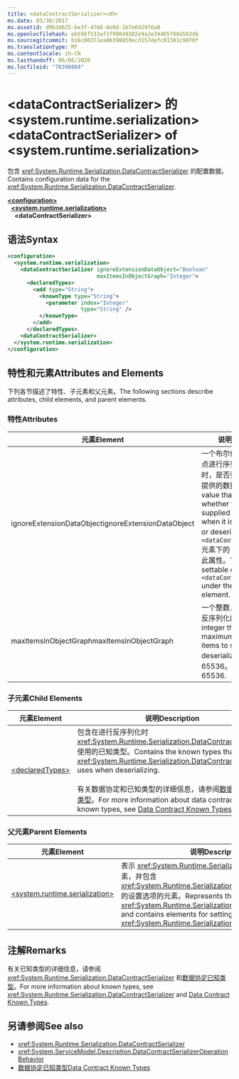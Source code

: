 ```yaml
---
title: <dataContractSerializer><的>
ms.date: 03/30/2017
ms.assetid: d9b3d625-be3f-4768-8e0d-1b7e6929f6a8
ms.openlocfilehash: eb556f533af1f99049382e9a2e34465f88d563db
ms.sourcegitcommit: b16c00371ea06398859ecd157defc81301c9070f
ms.translationtype: MT
ms.contentlocale: zh-CN
ms.lasthandoff: 06/06/2020
ms.locfileid: "70398084"
---
```

# <a name="datacontractserializer-of-systemruntimeserialization"></a><span data-ttu-id="96006-102">\<dataContractSerializer> 的 \<system.runtime.serialization></span><span class="sxs-lookup"><span data-stu-id="96006-102">\<dataContractSerializer> of \<system.runtime.serialization></span></span>
<span data-ttu-id="96006-103">包含 <xref:System.Runtime.Serialization.DataContractSerializer> 的配置数据。</span><span class="sxs-lookup"><span data-stu-id="96006-103">Contains configuration data for the <xref:System.Runtime.Serialization.DataContractSerializer>.</span></span>  
  
[**\<configuration>**](../configuration-element.md)\
&nbsp;&nbsp;[**\<system.runtime.serialization>**](system-runtime-serialization.md)\
&nbsp;&nbsp;&nbsp;&nbsp;**\<dataContractSerializer>**  
  
## <a name="syntax"></a><span data-ttu-id="96006-104">语法</span><span class="sxs-lookup"><span data-stu-id="96006-104">Syntax</span></span>  
  
```xml  
<configuration>
  <system.runtime.serialization>
    <dataContractSerializer ignoreExtensionDataObject="Boolean"
                            maxItemsInObjectGraph="Integer">
      <declaredTypes>
        <add type="String">
          <knownType type="String">
            <parameter index="Integer"
                       type="String" />
          </knownType>
        </add>
      </declaredTypes>
    <dataContractSerializer>
  </system.runtime.serialization>
</configuration>
```  
  
## <a name="attributes-and-elements"></a><span data-ttu-id="96006-105">特性和元素</span><span class="sxs-lookup"><span data-stu-id="96006-105">Attributes and Elements</span></span>  
 <span data-ttu-id="96006-106">下列各节描述了特性、子元素和父元素。</span><span class="sxs-lookup"><span data-stu-id="96006-106">The following sections describe attributes, child elements, and parent elements.</span></span>  
  
### <a name="attributes"></a><span data-ttu-id="96006-107">特性</span><span class="sxs-lookup"><span data-stu-id="96006-107">Attributes</span></span>  
  
|<span data-ttu-id="96006-108">元素</span><span class="sxs-lookup"><span data-stu-id="96006-108">Element</span></span>|<span data-ttu-id="96006-109">说明</span><span class="sxs-lookup"><span data-stu-id="96006-109">Description</span></span>|  
|-------------|-----------------|  
|<span data-ttu-id="96006-110">ignoreExtensionDataObject</span><span class="sxs-lookup"><span data-stu-id="96006-110">ignoreExtensionDataObject</span></span>|<span data-ttu-id="96006-111">一个布尔值，指定在对终结点进行序列化或反序列化时，是否要忽略由该终结点提供的数据。</span><span class="sxs-lookup"><span data-stu-id="96006-111">A Boolean value that specifies whether to ignore data supplied by the endpoint when it is being serialized or deserialized.</span></span> <span data-ttu-id="96006-112">只可对 `<dataContractSerializer>` 元素下的 `<behavior>` 设置此属性。</span><span class="sxs-lookup"><span data-stu-id="96006-112">This attribute is settable only on the `<dataContractSerializer>` under the `<behavior>` element.</span></span>|  
|<span data-ttu-id="96006-113">maxItemsInObjectGraph</span><span class="sxs-lookup"><span data-stu-id="96006-113">maxItemsInObjectGraph</span></span>|<span data-ttu-id="96006-114">一个整数，指定要序列化或反序列化的最大项数。</span><span class="sxs-lookup"><span data-stu-id="96006-114">An integer that specifies the maximum number of items to serialize or deserialize.</span></span> <span data-ttu-id="96006-115">此属性为 65536。</span><span class="sxs-lookup"><span data-stu-id="96006-115">This attribute is 65536.</span></span>|  
  
### <a name="child-elements"></a><span data-ttu-id="96006-116">子元素</span><span class="sxs-lookup"><span data-stu-id="96006-116">Child Elements</span></span>  
  
|<span data-ttu-id="96006-117">元素</span><span class="sxs-lookup"><span data-stu-id="96006-117">Element</span></span>|<span data-ttu-id="96006-118">说明</span><span class="sxs-lookup"><span data-stu-id="96006-118">Description</span></span>|  
|-------------|-----------------|  
|[\<declaredTypes>](declaredtypes.md)|<span data-ttu-id="96006-119">包含在进行反序列化时 <xref:System.Runtime.Serialization.DataContractSerializer> 使用的已知类型。</span><span class="sxs-lookup"><span data-stu-id="96006-119">Contains the known types that the <xref:System.Runtime.Serialization.DataContractSerializer> uses when deserializing.</span></span><br /><br /> <span data-ttu-id="96006-120">有关数据协定和已知类型的详细信息，请参阅[数据协定已知类型](../../../wcf/feature-details/data-contract-known-types.md)。</span><span class="sxs-lookup"><span data-stu-id="96006-120">For more information about data contracts and known types, see [Data Contract Known Types](../../../wcf/feature-details/data-contract-known-types.md).</span></span>|  
  
### <a name="parent-elements"></a><span data-ttu-id="96006-121">父元素</span><span class="sxs-lookup"><span data-stu-id="96006-121">Parent Elements</span></span>  
  
|<span data-ttu-id="96006-122">元素</span><span class="sxs-lookup"><span data-stu-id="96006-122">Element</span></span>|<span data-ttu-id="96006-123">说明</span><span class="sxs-lookup"><span data-stu-id="96006-123">Description</span></span>|  
|-------------|-----------------|  
|[\<system.runtime.serialization>](system-runtime-serialization.md)|<span data-ttu-id="96006-124">表示 <xref:System.Runtime.Serialization> 命名空间节的根元素，并包含 <xref:System.Runtime.Serialization.DataContractSerializer> 的设置选项的元素。</span><span class="sxs-lookup"><span data-stu-id="96006-124">Represents the root element for the <xref:System.Runtime.Serialization> namespace section and contains elements for setting options of the <xref:System.Runtime.Serialization.DataContractSerializer>.</span></span>|  
  
## <a name="remarks"></a><span data-ttu-id="96006-125">注解</span><span class="sxs-lookup"><span data-stu-id="96006-125">Remarks</span></span>  
 <span data-ttu-id="96006-126">有关已知类型的详细信息，请参阅 <xref:System.Runtime.Serialization.DataContractSerializer> 和[数据协定已知类型](../../../wcf/feature-details/data-contract-known-types.md)。</span><span class="sxs-lookup"><span data-stu-id="96006-126">For more information about known types, see <xref:System.Runtime.Serialization.DataContractSerializer> and [Data Contract Known Types](../../../wcf/feature-details/data-contract-known-types.md).</span></span>  
  
## <a name="see-also"></a><span data-ttu-id="96006-127">另请参阅</span><span class="sxs-lookup"><span data-stu-id="96006-127">See also</span></span>

- <xref:System.Runtime.Serialization.DataContractSerializer>
- <xref:System.ServiceModel.Description.DataContractSerializerOperationBehavior>
- [<span data-ttu-id="96006-128">数据协定已知类型</span><span class="sxs-lookup"><span data-stu-id="96006-128">Data Contract Known Types</span></span>](../../../wcf/feature-details/data-contract-known-types.md)

